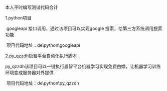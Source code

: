 本人平时编写测试代码合计

1.python项目

​     googleapi 接口调用，通过该项目可以实现google 搜索，给第三方系统调用搜索功能

​     项目代码地址：de\python\googleapi

2.py_qzzdh启智平台自动化执行脚本

​    py_qzzdh该项目可以一键执行启智平台机器学习实现免费白嫖，让机器学习训练环境变成服务器对外提供

​    项目代码地址：de\python\py_qzzdh